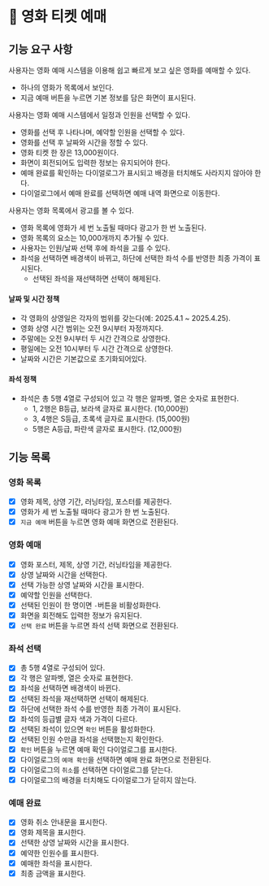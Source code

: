 # 🚀 영화 티켓 예매
## 기능 요구 사항
사용자는 영화 예매 시스템을 이용해 쉽고 빠르게 보고 싶은 영화를 예매할 수 있다.
- 하나의 영화가 목록에서 보인다.
- 지금 예매 버튼을 누르면 기본 정보를 담은 화면이 표시된다.

사용자는 영화 예매 시스템에서 일정과 인원을 선택할 수 있다.
- 영화를 선택 후 나타나며, 예약할 인원을 선택할 수 있다.
- 영화를 선택 후 날짜와 시간을 정할 수 있다.
- 영화 티켓 한 장은 13,000원이다.
- 화면이 회전되어도 입력한 정보는 유지되어야 한다.
- 예매 완료를 확인하는 다이얼로그가 표시되고 배경을 터치해도 사라지지 않아야 한다.
- 다이얼로그에서 예매 완료를 선택하면 예매 내역 화면으로 이동한다.

사용자는 영화 목록에서 광고를 볼 수 있다.
- 영화 목록에 영화가 세 번 노출될 때마다 광고가 한 번 노출된다.
- 영화 목록의 요소는 10,000개까지 추가될 수 있다.
- 사용자는 인원/날짜 선택 후에 좌석을 고를 수 있다.
- 좌석을 선택하면 배경색이 바뀌고, 하단에 선택한 좌석 수를 반영한 최종 가격이 표시된다.
  - 선택된 좌석을 재선택하면 선택이 해제된다.

#### 날짜 및 시간 정책
- 각 영화의 상영일은 각자의 범위를 갖는다(예: 2025.4.1 ~ 2025.4.25).
- 영화 상영 시간 범위는 오전 9시부터 자정까지다.
- 주말에는 오전 9시부터 두 시간 간격으로 상영한다.
- 평일에는 오전 10시부터 두 시간 간격으로 상영한다.
- 날짜와 시간은 기본값으로 초기화되어있다.

#### 좌석 정책
- 좌석은 총 5행 4열로 구성되어 있고 각 행은 알파벳, 열은 숫자로 표현한다.
  - 1, 2행은 B등급, 보라색 글자로 표시한다. (10,000원)
  - 3, 4행은 S등급, 초록색 글자로 표시한다. (15,000원)
  - 5행은 A등급, 파란색 글자로 표시한다. (12,000원)

## 기능 목록
### 영화 목록
- [x] 영화 제목, 상영 기간, 러닝타임, 포스터를 제공한다.
- [x] 영화가 세 번 노출될 때마다 광고가 한 번 노출된다.
- [x] `지금 예매` 버튼을 누르면 영화 예매 화면으로 전환된다.

### 영화 예매
- [x] 영화 포스터, 제목, 상영 기간, 러닝타임을 제공한다.
- [x] 상영 날짜와 시간을 선택한다.
- [x] 선택 가능한 상영 날짜와 시간을 표시한다.
- [x] 예약할 인원을 선택한다.
- [x] 선택된 인원이 한 명이면 `-`버튼을 비활성화한다.
- [x] 화면을 회전해도 입력한 정보가 유지된다.
- [x] `선택 완료` 버튼을 누르면 좌석 선택 화면으로 전환된다.

### 좌석 선택
- [x] 총 5행 4열로 구성되어 있다.
- [x] 각 행은 알파벳, 열은 숫자로 표현한다.
- [x] 좌석을 선택하면 배경색이 바뀐다.
- [x] 선택된 좌석을 재선택하면 선택이 해제된다.
- [x] 하단에 선택한 좌석 수를 반영한 최종 가격이 표시된다.
- [x] 좌석의 등급별 글자 색과 가격이 다르다.
- [x] 선택된 좌석이 있으면 `확인` 버튼을 활성화한다.
- [x] 선택된 인원 수만큼 좌석을 선택했는지 확인한다.
- [x] `확인` 버튼을 누르면 예매 확인 다이얼로그를 표시한다.
- [x] 다이얼로그의 `예매 확인`을 선택하면 예매 완료 화면으로 전환된다.
- [x] 다이얼로그의 `취소`를 선택하면 다이얼로그를 닫는다.
- [x] 다이얼로그의 배경을 터치해도 다이얼로그가 닫히지 않는다.

### 예매 완료
- [x] 영화 취소 안내문을 표시한다.
- [x] 영화 제목을 표시한다.
- [x] 선택한 상영 날짜와 시간을 표시한다.
- [x] 예약한 인원수를 표시한다.
- [x] 예매한 좌석을 표시한다.
- [x] 최종 금액을 표시한다.
